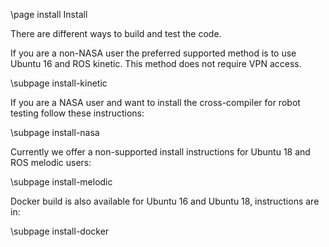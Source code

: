 \page install Install

There are different ways to build and test the code.

If you are a non-NASA user the preferred supported method is to use Ubuntu 16 and ROS kinetic. This method does not require VPN access.

\subpage install-kinetic

If you are a NASA user and want to install the cross-compiler for robot testing follow these instructions: 

\subpage install-nasa

Currently we offer a non-supported install instructions for Ubuntu 18 and ROS melodic users:

\subpage install-melodic

Docker build is also available for Ubuntu 16 and Ubuntu 18, instructions are in:

\subpage install-docker